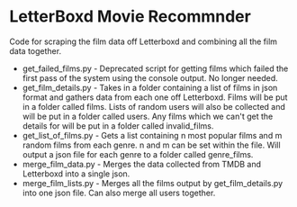 # LetterBoxd Movie Recommnder
Code for scraping the film data off Letterboxd and combining all the film data together.

* get_failed_films.py - Deprecated script for getting films which failed the first pass of the system using the console output. No longer needed.
* get_film_details.py - Takes in a folder containing a list of films in json format and gathers data from each one off Letterboxd. Films will be put in a folder called films. Lists of random users will also be collected and will be put in a folder called users. Any films which we can't get the details for will be put in a folder called invalid_films.
* get_list_of_films.py - Gets a list containing n most popular films and m random films from each genre. n and m can be set within the file. Will output a json file for each genre to a folder called genre_films.
* merge_film_data.py - Merges the data collected from TMDB and Letterboxd into a single json.
* merge_film_lists.py - Merges all the films output by get_film_details.py into one json file. Can also merge all users together.
